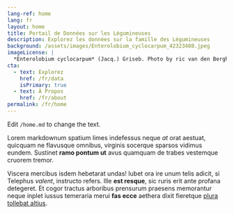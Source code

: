 ```yaml
---
lang-ref: home
lang: fr
layout: home
title: Portail de Données sur les Légumineuses
description: Explorez les données sur la famille des Légumineuses
background: /assets/images/Enterolobium_cyclocarpum_42323408.jpeg
imageLicense: |
  *Enterolobium cyclocarpum* (Jacq.) Griseb. Photo by ric van den Berghe via [iNaturalist](https://www.gbif.org/occurrence/2609325904)
cta:
  - text: Explorez
    href: /fr/data
    isPrimary: true
  - text: À Propos
    href: /fr/about
permalink: /fr/home
---
```


Edit `/home.md` to change the text.

Lorem markdownum spatium limes indefessus neque *at* orat aestuat, quicquam ne
flavusque omnibus, virginis socerque sparsos vidimus eundem. Sustinet **ramo
pontum ut** avus quamquam de trabes vestemque cruorem tremor.

Viscera mercibus isdem hebetarat undas! Iubet ora ire unum telis adicit, si
Telephus *valent*, instructo refers. Ille **est resque**, sic ruris erit ante
profana detegeret. Et cogor tractus arboribus prensurum praesens memorantur
neque inplet iussus temeraria merui **fas ecce** aethera dixit fieretque [plura
tollebat altius](http://virgineusque.net/est.html).


